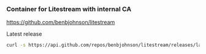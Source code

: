 ### Container for Litestream with internal CA

https://github.com/benbjohnson/litestream

Latest release

```bash
curl -s https://api.github.com/repos/benbjohnson/litestream/releases/latest |grep tag_name | cut -d '"' -f 4 | tr -d 'v'
```

